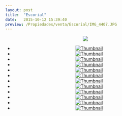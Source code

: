 ```yaml
---
layout: post
title:  "Escorial"
date:   2015-10-12 15:39:40
preview: /Propiedades/venta/Escorial/IMG_4407.JPG
---
```


<center>
	<div class="mainImg">
		<img src="/Edweb/Propiedades/venta/Escorial/IMG_4407.JPG" class="custom">
	</div>
	<!--aqui comienza las fotos pequeñas -->
	<ul class="thumbnails">
	  <li>
	    <a href="/Edweb/Propiedades/venta/Escorial/IMG_4407.JPG">
	      <img class="tumbnails" src="/Edweb/Propiedades/venta/Escorial/IMG_4407.JPG" alt="Thumbnail">
	    </a>
	  </li>
	  <li>
	    <a href="/Edweb/Propiedades/venta/Escorial/IMG_4397.JPG">
	      <img class="tumbnails" src="/Edweb/Propiedades/venta/Escorial/IMG_4397.JPG" alt="Thumbnail">
	    </a>
	  </li>
	  <li>
	    <a href="/Edweb/Propiedades/venta/Escorial/IMG_4398.JPG">
	      <img class="tumbnails" src="/Edweb/Propiedades/venta/Escorial/IMG_4398.JPG" alt="Thumbnail">
	    </a>
	  </li>
	  <li>
	    <a href="/Edweb/Propiedades/venta/Escorial/IMG_4399.JPG">
	      <img class="tumbnails" src="/Edweb/Propiedades/venta/Escorial/IMG_4399.JPG" alt="Thumbnail">
	    </a>
	  </li>
	  <li>
	    <a href="/Edweb/Propiedades/venta/Escorial/IMG_4400.JPG">
	      <img class="tumbnails" src="/Edweb/Propiedades/venta/Escorial/IMG_4400.JPG" alt="Thumbnail">
	    </a>
	  </li>
	  <li>
	    <a href="/Edweb/Propiedades/venta/Escorial/IMG_4401.JPG">
	      <img class="tumbnails" src="/Edweb/Propiedades/venta/Escorial/IMG_4401.JPG" alt="Thumbnail">
	    </a>
	  </li>
	  <li>
	    <a href="/Edweb/Propiedades/venta/Escorial/IMG_4402.JPG">
	      <img class="tumbnails" src="/Edweb/Propiedades/venta/Escorial/IMG_4402.JPG" alt="Thumbnail">
	    </a>
	  </li>
	  <li>
	    <a href="/Edweb/Propiedades/venta/Escorial/IMG_4403.JPG">
	      <img class="tumbnails" src="/Edweb/Propiedades/venta/Escorial/IMG_4403.JPG" alt="Thumbnail">
	    </a>
	  </li>
	  <li>
	    <a href="/Edweb/Propiedades/venta/Escorial/IMG_4404.JPG">
	      <img class="tumbnails" src="/Edweb/Propiedades/venta/Escorial/IMG_4404.JPG" alt="Thumbnail">
	    </a>
	  </li>
	  <li>
	    <a href="/Edweb/Propiedades/venta/Escorial/IMG_4405.JPG">
	      <img class="tumbnails" src="/Edweb/Propiedades/venta/Escorial/IMG_4405.JPG" alt="Thumbnail">
	    </a>
	  </li>
	  <li>
	    <a href="/Edweb/Propiedades/venta/Escorial/IMG_4406.JPG">
	      <img class="tumbnails" src="/Edweb/Propiedades/venta/Escorial/IMG_4406.JPG" alt="Thumbnail">
	    </a>
	  </li>
	  <li>
	    <a href="/Edweb/Propiedades/venta/Escorial/IMG_4408.JPG">
	      <img class="tumbnails" src="/Edweb/Propiedades/venta/Escorial/IMG_4408.JPG" alt="Thumbnail">
	    </a>
	  </li>
	</ul>
	<script src="https://ajax.googleapis.com/ajax/libs/jquery/1.9.1/jquery.min.js"></script>
	<script type="text/javascript" src="/Edweb/js/jquery.simpleGal.js"></script>
	<script>
		$(document).ready(function () {
			$('.thumbnails').simpleGal({
				mainImage: '.custom'
			});
		});
	</script>
</center>

